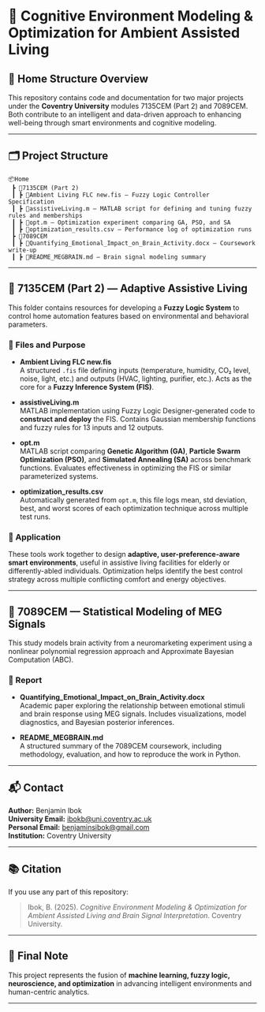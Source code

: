
# 🧠 Cognitive Environment Modeling & Optimization for Ambient Assisted Living

## 📁 Home Structure Overview

This repository contains code and documentation for two major projects under the **Coventry University** modules 7135CEM (Part 2) and 7089CEM. Both contribute to an intelligent and data-driven approach to enhancing well-being through smart environments and cognitive modeling.

---

## 🗂️ Project Structure

```
📦Home
 ┣ 📂7135CEM (Part 2)
 ┃ ┣ 📜Ambient Living FLC new.fis — Fuzzy Logic Controller Specification
 ┃ ┣ 📜assistiveLiving.m — MATLAB script for defining and tuning fuzzy rules and memberships
 ┃ ┣ 📜opt.m — Optimization experiment comparing GA, PSO, and SA
 ┃ ┣ 📜optimization_results.csv — Performance log of optimization runs
 ┣ 📂7089CEM
 ┃ ┣ 📜Quantifying_Emotional_Impact_on_Brain_Activity.docx — Coursework write-up
 ┃ ┣ 📜README_MEGBRAIN.md — Brain signal modeling summary
```

---

## 🧭 7135CEM (Part 2) — Adaptive Assistive Living

This folder contains resources for developing a **Fuzzy Logic System** to control home automation features based on environmental and behavioral parameters.

### 🔸 Files and Purpose

- **Ambient Living FLC new.fis**  
  A structured `.fis` file defining inputs (temperature, humidity, CO₂ level, noise, light, etc.) and outputs (HVAC, lighting, purifier, etc.). Acts as the core for a **Fuzzy Inference System (FIS)**.

- **assistiveLiving.m**  
  MATLAB implementation using Fuzzy Logic Designer-generated code to **construct and deploy** the FIS. Contains Gaussian membership functions and fuzzy rules for 13 inputs and 12 outputs.

- **opt.m**  
  MATLAB script comparing **Genetic Algorithm (GA)**, **Particle Swarm Optimization (PSO)**, and **Simulated Annealing (SA)** across benchmark functions. Evaluates effectiveness in optimizing the FIS or similar parameterized systems.

- **optimization_results.csv**  
  Automatically generated from `opt.m`, this file logs mean, std deviation, best, and worst scores of each optimization technique across multiple test runs.

### 🧠 Application
These tools work together to design **adaptive, user-preference-aware smart environments**, useful in assistive living facilities for elderly or differently-abled individuals. Optimization helps identify the best control strategy across multiple conflicting comfort and energy objectives.

---

## 🧠 7089CEM — Statistical Modeling of MEG Signals

This study models brain activity from a neuromarketing experiment using a nonlinear polynomial regression approach and Approximate Bayesian Computation (ABC).

### 📄 Report
- **Quantifying_Emotional_Impact_on_Brain_Activity.docx**  
  Academic paper exploring the relationship between emotional stimuli and brain response using MEG signals. Includes visualizations, model diagnostics, and Bayesian posterior inferences.

- **README_MEGBRAIN.md**  
  A structured summary of the 7089CEM coursework, including methodology, evaluation, and how to reproduce the work in Python.

---

## 📬 Contact

**Author:** Benjamin Ibok  
**University Email:** ibokb@uni.coventry.ac.uk  
**Personal Email:** benjaminsibok@gmail.com  
**Institution:** Coventry University  

---

## 📚 Citation

If you use any part of this repository:

> Ibok, B. (2025). *Cognitive Environment Modeling & Optimization for Ambient Assisted Living and Brain Signal Interpretation*. Coventry University.

---

## 🏁 Final Note

This project represents the fusion of **machine learning, fuzzy logic, neuroscience, and optimization** in advancing intelligent environments and human-centric analytics.

---

